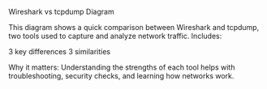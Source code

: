 Wireshark vs tcpdump Diagram

This diagram shows a quick comparison between Wireshark and tcpdump, two tools used to capture and analyze network traffic.
Includes:

 3 key differences
 3 similarities
 
Why it matters:
Understanding the strengths of each tool helps with troubleshooting, security checks, and learning how networks work.
